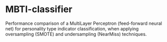 # MBTI-classifier
Performance comparison of a MultiLayer Perceptron (feed-forward neural net) for personality type indicator classification, when applying oversampling (SMOTE) and undersampling (NearMiss) techniques.
